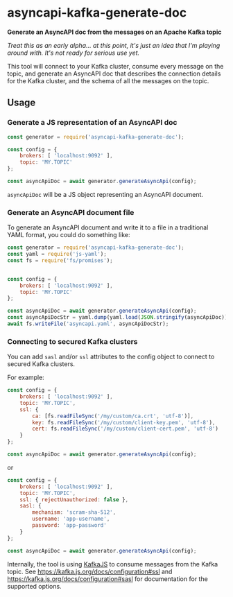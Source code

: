 # asyncapi-kafka-generate-doc

**Generate an AsyncAPI doc from the messages on an Apache Kafka topic**

_Treat this as an early alpha... at this point, it's just an idea that I'm playing around with. It's not ready for serious use yet._

This tool will connect to your Kafka cluster, consume every message on the topic, and generate an AsyncAPI doc that describes the connection details for the Kafka cluster, and the schema of all the messages on the topic.



## Usage

### Generate a JS representation of an AsyncAPI doc

```js
const generator = require('asyncapi-kafka-generate-doc');

const config = {
    brokers: [ 'localhost:9092' ],
    topic: 'MY.TOPIC'
};

const asyncApiDoc = await generator.generateAsyncApi(config);
```

`asyncApiDoc` will be a JS object representing an AsyncAPI document.

### Generate an AsyncAPI document file

To generate an AsyncAPI document and write it to a file in a traditional YAML format, you could do something like:

```js
const generator = require('asyncapi-kafka-generate-doc');
const yaml = require('js-yaml');
const fs = require('fs/promises');


const config = {
    brokers: [ 'localhost:9092' ],
    topic: 'MY.TOPIC'
};

const asyncApiDoc = await generator.generateAsyncApi(config);
const asyncApiDocStr = yaml.dump(yaml.load(JSON.stringify(asyncApiDoc)));
await fs.writeFile('asyncapi.yaml', asyncApiDocStr);
```

### Connecting to secured Kafka clusters

You can add `sasl` and/or `ssl` attributes to the config object to connect to secured Kafka clusters.

For example:

```js
const config = {
    brokers: [ 'localhost:9092' ],
    topic: 'MY.TOPIC',
    ssl: {
        ca: [fs.readFileSync('/my/custom/ca.crt', 'utf-8')],
        key: fs.readFileSync('/my/custom/client-key.pem', 'utf-8'),
        cert: fs.readFileSync('/my/custom/client-cert.pem', 'utf-8')
    }
};

const asyncApiDoc = await generator.generateAsyncApi(config);
```

or

```js
const config = {
    brokers: [ 'localhost:9092' ],
    topic: 'MY.TOPIC',
    ssl: { rejectUnauthorized: false },
    sasl: {
        mechanism: 'scram-sha-512',
        username: 'app-username',
        password: 'app-password'
    }
};

const asyncApiDoc = await generator.generateAsyncApi(config);
```

Internally, the tool is using [KafkaJS](https://kafka.js.org) to consume messages from the Kafka topic. See https://kafka.js.org/docs/configuration#ssl and https://kafka.js.org/docs/configuration#sasl for documentation for the supported options.

